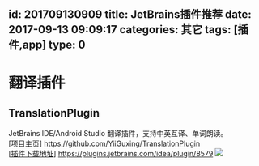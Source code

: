 id: 201709130909
title: JetBrains插件推荐
date: 2017-09-13 09:09:17
categories: 其它
tags: [插件,app]
type: 0
---------
# 翻译插件
## TranslationPlugin
JetBrains IDE/Android Studio 翻译插件，支持中英互译、单词朗读。  
[[项目主页](https://github.com/YiiGuxing/TranslationPlugin "项目主页")] https://github.com/YiiGuxing/TranslationPlugin  
[[插件下载地址](https://plugins.jetbrains.com/idea/plugin/8579 "插件下载地址")] https://plugins.jetbrains.com/idea/plugin/8579
![](https://file.wf2311.com/2017/09/20/18/screenshots.gif)
